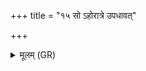 +++
title = "१५ सो ऽहोरात्रे उपधावत्"

+++
<details><summary>मूलम् (GR)</summary>

सो ऽहोरात्रे उपधावत् ॥
</details>